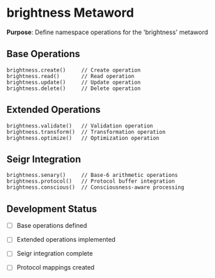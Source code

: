 # brightness Metaword

**Purpose**: Define namespace operations for the 'brightness' metaword

## Base Operations

```hyphos
brightness.create()     // Create operation
brightness.read()       // Read operation  
brightness.update()     // Update operation
brightness.delete()     // Delete operation
```

## Extended Operations

```hyphos
brightness.validate()   // Validation operation
brightness.transform()  // Transformation operation
brightness.optimize()   // Optimization operation
```

## Seigr Integration

```hyphos
brightness.senary()     // Base-6 arithmetic operations
brightness.protocol()   // Protocol buffer integration
brightness.conscious()  // Consciousness-aware processing
```

## Development Status

- [ ] Base operations defined
- [ ] Extended operations implemented  
- [ ] Seigr integration complete
- [ ] Protocol mappings created

